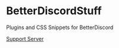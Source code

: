 # BetterDiscordStuff
Plugins and CSS Snippets for BetterDiscord

[Support Server](https://discord.gg/Y36CTWeCFE)